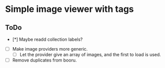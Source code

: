 # Simple image viewer with tags

## ToDo

- [*] Maybe readd collection labels?
- [ ] Make image providers more generic.
  - [ ] Let the provider give an array of images, and the first to load is used.
- [ ] Remove duplicates from booru.
